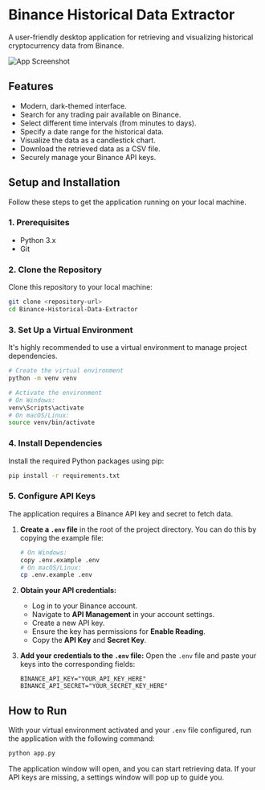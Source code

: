 # Binance Historical Data Extractor

A user-friendly desktop application for retrieving and visualizing historical cryptocurrency data from Binance.

![App Screenshot](screenshot.png)  <!-- You can add a screenshot later -->

## Features

-   Modern, dark-themed interface.
-   Search for any trading pair available on Binance.
-   Select different time intervals (from minutes to days).
-   Specify a date range for the historical data.
-   Visualize the data as a candlestick chart.
-   Download the retrieved data as a CSV file.
-   Securely manage your Binance API keys.

## Setup and Installation

Follow these steps to get the application running on your local machine.

### 1. Prerequisites

-   Python 3.x
-   Git

### 2. Clone the Repository

Clone this repository to your local machine:

```bash
git clone <repository-url>
cd Binance-Historical-Data-Extractor
```

### 3. Set Up a Virtual Environment

It's highly recommended to use a virtual environment to manage project dependencies.

```bash
# Create the virtual environment
python -m venv venv

# Activate the environment
# On Windows:
venv\Scripts\activate
# On macOS/Linux:
source venv/bin/activate
```

### 4. Install Dependencies

Install the required Python packages using pip:

```bash
pip install -r requirements.txt
```

### 5. Configure API Keys

The application requires a Binance API key and secret to fetch data.

1.  **Create a `.env` file** in the root of the project directory. You can do this by copying the example file:
    ```bash
    # On Windows:
    copy .env.example .env
    # On macOS/Linux:
    cp .env.example .env
    ```

2.  **Obtain your API credentials:**
    -   Log in to your Binance account.
    -   Navigate to **API Management** in your account settings.
    -   Create a new API key.
    -   Ensure the key has permissions for **Enable Reading**.
    -   Copy the **API Key** and **Secret Key**.

3.  **Add your credentials to the `.env` file:**
    Open the `.env` file and paste your keys into the corresponding fields:
    ```
    BINANCE_API_KEY="YOUR_API_KEY_HERE"
    BINANCE_API_SECRET="YOUR_SECRET_KEY_HERE"
    ```

## How to Run

With your virtual environment activated and your `.env` file configured, run the application with the following command:

```bash
python app.py
```

The application window will open, and you can start retrieving data. If your API keys are missing, a settings window will pop up to guide you.